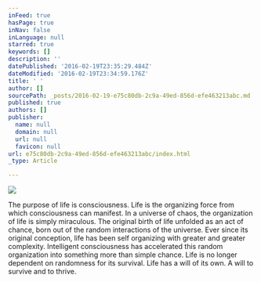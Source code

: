 ```yaml
---
inFeed: true
hasPage: true
inNav: false
inLanguage: null
starred: true
keywords: []
description: ''
datePublished: '2016-02-19T23:35:29.484Z'
dateModified: '2016-02-19T23:34:59.176Z'
title: ' '
author: []
sourcePath: _posts/2016-02-19-e75c80db-2c9a-49ed-856d-efe463213abc.md
published: true
authors: []
publisher:
  name: null
  domain: null
  url: null
  favicon: null
url: e75c80db-2c9a-49ed-856d-efe463213abc/index.html
_type: Article

---
```

![](https://the-grid-user-content.s3-us-west-2.amazonaws.com/e83d50f7-102c-4edd-a183-14b20ea35da8.jpg)

The purpose of life is consciousness. Life is the organizing force from which consciousness can manifest.  In a universe of chaos, the  organization of life is simply miraculous. The original birth of  life unfolded as an act of chance, born out of the random interactions of the universe. Ever since its original conception, life has been self organizing with greater and greater complexity. Intelligent consciousness has accelerated this random organization into something more than simple chance. Life is no longer dependent on randomness for its survival. Life has a will of its own. A will to survive and to thrive.